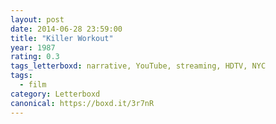 ```yaml
---
layout: post 
date: 2014-06-28 23:59:00
title: "Killer Workout"
year: 1987
rating: 0.3
tags_letterboxd: narrative, YouTube, streaming, HDTV, NYC
tags:
  - film
category: Letterboxd
canonical: https://boxd.it/3r7nR
---
```

